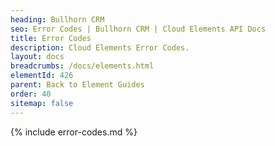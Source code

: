 ```yaml
---
heading: Bullhorn CRM
seo: Error Codes | Bullhorn CRM | Cloud Elements API Docs
title: Error Codes
description: Cloud Elements Error Codes.
layout: docs
breadcrumbs: /docs/elements.html
elementId: 426
parent: Back to Element Guides
order: 40
sitemap: false
---
```


{% include error-codes.md %}
